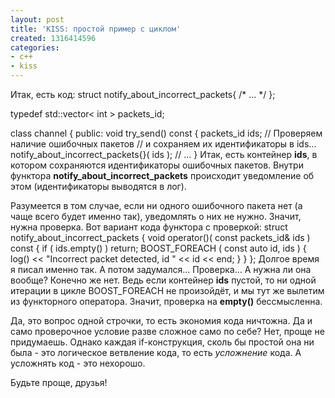 ```yaml
---
layout: post
title: 'KISS: простой пример с циклом'
created: 1316414596
categories:
- c++
- kiss
---
```

<!--break-->
Итак, есть код:
<cpp>
struct notify_about_incorrect_packets{ /* ... */ };

typedef std::vector< int > packets_id;

class channel {
public:
    void try_send() const {
        packets_id ids;
        // Проверяем наличие ошибочных пакетов 
        // и сохраняем их идентификаторы в ids...
        notify_about_incorrect_packets{}( ids );
        // ...
    }
</cpp>
Итак, есть контейнер <strong>ids</strong>, в котором сохраняются идентификаторы ошибочных пакетов. Внутри функтора <strong>notify_about_incorrect_packets</strong> происходит уведомление об этом (идентификаторы выводятся в лог).

Разумеется в том случае, если ни одного ошибочного пакета нет (а чаще всего будет именно так), уведомлять о них не нужно. Значит, нужна проверка. Вот вариант кода функтора с проверкой:
<cpp>
struct notify_about_incorrect_packets {
    void operator()( const packets_id& ids ) const {
        if ( ids.empty() ) return;
        BOOST_FOREACH ( const auto id, ids ) {
            log() << "Incorrect packet detected, id " << id << end;
        }
    }
};
</cpp>
Долгое время я писал именно так. А потом задумался... Проверка... А нужна ли она вообще? Конечно же нет. Ведь если контейнер <strong>ids</strong> пустой, то ни одной итерации в цикле BOOST_FOREACH не произойдёт, и мы тут же вылетим из функторного оператора. Значит, проверка на <strong>empty()</strong> бессмысленна.

Да, это вопрос одной строчки, то есть экономия кода ничтожна. Да и само проверочное условие разве сложное само по себе? Нет, проще не придумаешь. Однако каждая if-конструкция, сколь бы простой она ни была - это логическое ветвление кода, то есть <em>усложнение</em> кода. А усложнять код - это нехорошо.

Будьте проще, друзья!
